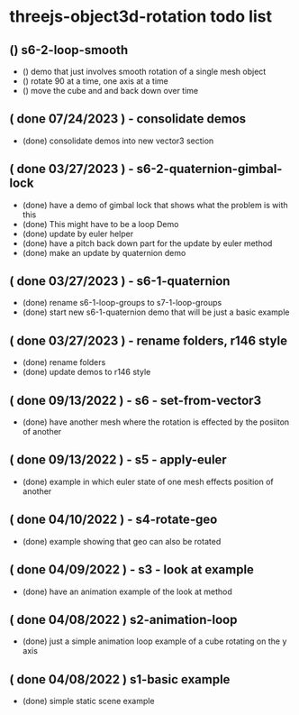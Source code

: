 # threejs-object3d-rotation todo list

<!-- S1 - BASIC SECTION -->

<!-- S2 - LOOKAT SECTION -->

<!-- S3 - GEOMERTY SECTION -->

<!-- S4 - VECTOR3 SECTION -->

<!-- S5 - QUATERNION SECTION -->

<!-- S6 - LOOP SECTION -->

## () s6-2-loop-smooth
* () demo that just involves smooth rotation of a single mesh object
* () rotate 90 at a time, one axis at a time
* () move the cube and and back down over time

<!-- DONE -->

## ( done 07/24/2023 ) - consolidate demos
* (done) consolidate demos into new vector3 section

## ( done 03/27/2023 ) - s6-2-quaternion-gimbal-lock
* (done) have a demo of gimbal lock that shows what the problem is with this
* (done) This might have to be a loop Demo
* (done) update by euler helper
* (done) have a pitch back down part for the update by euler method
* (done) make an update by quaternion demo 

## ( done 03/27/2023 ) - s6-1-quaternion
* (done) rename s6-1-loop-groups to s7-1-loop-groups
* (done) start new s6-1-quaternion demo that will be just a basic example

## ( done 03/27/2023 ) - rename folders, r146 style
* (done) rename folders
* (done) update demos to r146 style

## ( done 09/13/2022 ) - s6 - set-from-vector3
* (done) have another mesh where the rotation is effected by the posiiton of another

## ( done 09/13/2022 ) - s5 - apply-euler
* (done) example in which euler state of one mesh effects position of another

## ( done 04/10/2022 ) - s4-rotate-geo
* (done) example showing that geo can also be rotated

## ( done 04/09/2022 ) - s3 - look at example
* (done) have an animation example of the look at method

## ( done 04/08/2022 ) s2-animation-loop
* (done) just a simple animation loop example of a cube rotating on the y axis

## ( done 04/08/2022 ) s1-basic example
* (done) simple static scene example

